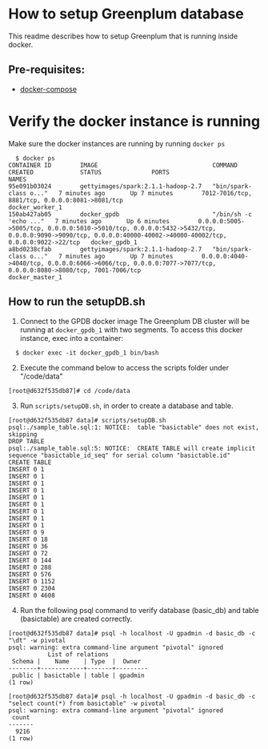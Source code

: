 # How to setup Greenplum database
This readme describes how to setup Greenplum that is running inside docker.

## Pre-requisites:
- [docker-compose](http://docs.docker.com/compose)

# Verify the docker instance is running
Make sure the docker instances are running by running `docker ps`
```
  $ docker ps
CONTAINER ID        IMAGE                                COMMAND                  CREATED             STATUS              PORTS                                                                                                                                                        NAMES
95e091b03024        gettyimages/spark:2.1.1-hadoop-2.7   "bin/spark-class o..."   7 minutes ago       Up 7 minutes        7012-7016/tcp, 8881/tcp, 0.0.0.0:8081->8081/tcp                                                                                                              docker_worker_1
150ab427ab05        docker_gpdb                          "/bin/sh -c 'echo ..."   7 minutes ago       Up 6 minutes        0.0.0.0:5005->5005/tcp, 0.0.0.0:5010->5010/tcp, 0.0.0.0:5432->5432/tcp, 0.0.0.0:9090->9090/tcp, 0.0.0.0:40000-40002->40000-40002/tcp, 0.0.0.0:9022->22/tcp   docker_gpdb_1
a8bd0238cfab        gettyimages/spark:2.1.1-hadoop-2.7   "bin/spark-class o..."   7 minutes ago       Up 7 minutes        0.0.0.0:4040->4040/tcp, 0.0.0.0:6066->6066/tcp, 0.0.0.0:7077->7077/tcp, 0.0.0.0:8080->8080/tcp, 7001-7006/tcp                                                docker_master_1
```  



##  How to run the setupDB.sh
1. Connect to the GPDB docker image
The Greenplum DB cluster will be running at `docker_gpdb_1` with two segments. To access this docker instance, exec into a container:
```
  $ docker exec -it docker_gpdb_1 bin/bash
```  

2. Execute the command below to access the scripts folder under "/code/data"
```
[root@d632f535db87]# cd /code/data
```

3. Run `scripts/setupDB.sh`, in order to create a database and table.
```
[root@d632f535db87 data]# scripts/setupDB.sh
psql:./sample_table.sql:1: NOTICE:  table "basictable" does not exist, skipping
DROP TABLE
psql:./sample_table.sql:5: NOTICE:  CREATE TABLE will create implicit sequence "basictable_id_seq" for serial column "basictable.id"
CREATE TABLE
INSERT 0 1
INSERT 0 1
INSERT 0 1
INSERT 0 1
INSERT 0 1
INSERT 0 1
INSERT 0 1
INSERT 0 1
INSERT 0 1
INSERT 0 9
INSERT 0 18
INSERT 0 36
INSERT 0 72
INSERT 0 144
INSERT 0 288
INSERT 0 576
INSERT 0 1152
INSERT 0 2304
INSERT 0 4608
```

4. Run the following psql command to verify database (basic_db) and table (basictable) are created correctly.
```
[root@d632f535db87 data]# psql -h localhost -U gpadmin -d basic_db -c "\dt" -w pivotal
psql: warning: extra command-line argument "pivotal" ignored
           List of relations
 Schema |    Name    | Type  |  Owner
--------+------------+-------+---------
 public | basictable | table | gpadmin
(1 row)

[root@d632f535db87 data]# psql -h localhost -U gpadmin -d basic_db -c "select count(*) from basictable" -w pivotal
psql: warning: extra command-line argument "pivotal" ignored
 count
-------
  9216
(1 row)

```
